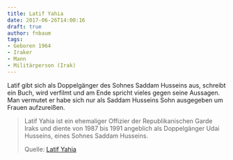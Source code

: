 ```yaml
---
title: Latif Yahia
date: 2017-06-26T14:00:16
draft: true
author: fnbaum
tags:
- Geboren 1964
- Iraker
- Mann
- Militärperson (Irak)
---
```


Latif gibt sich als Doppelgänger des Sohnes Saddam Husseins aus, schreibt
ein Buch, wird verfilmt und am Ende spricht vieles gegen seine Aussagen.
Man vermutet er habe sich nur als Saddam Husseins Sohn ausgegeben um Frauen
aufzureißen.

> Latif Yahia ist ein ehemaliger Offizier der Republikanischen Garde Iraks
> und diente von 1987 bis 1991 angeblich als Doppelgänger Udai Husseins,
> eines Sohnes Saddam Husseins.
>
> Quelle: [Latif Yahia](https://de.wikipedia.org/wiki/Latif_Yahia)

